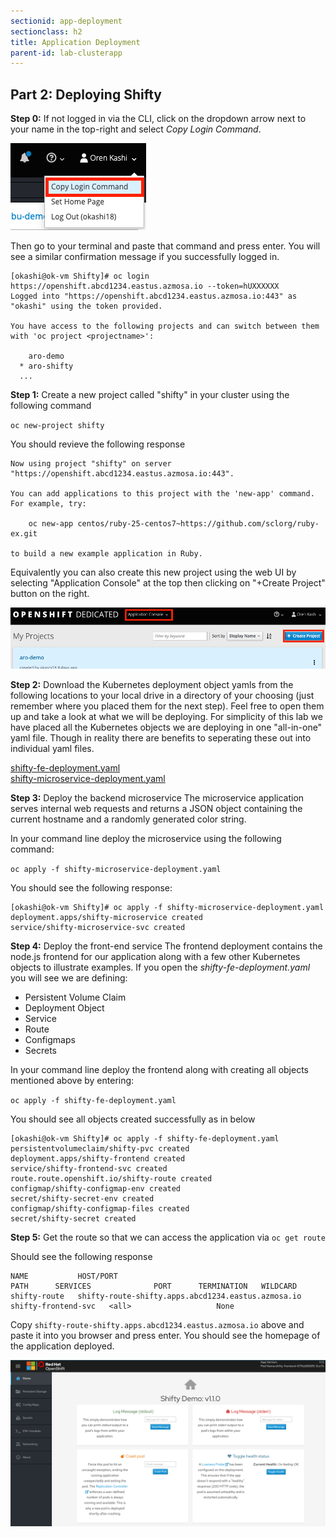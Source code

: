 ```yaml
---
sectionid: app-deployment
sectionclass: h2
title: Application Deployment
parent-id: lab-clusterapp
---
```


## Part 2: Deploying Shifty

**Step 0:** If not logged in via the CLI, click on the dropdown arrow next to your name in the top-right and select *Copy Login Command*. 

![CLI Login](/media/managedlab/7-shifty-login.png)

Then go to your terminal and paste that command and press enter.  You will see a similar confirmation message if you successfully logged in.

```
[okashi@ok-vm Shifty]# oc login https://openshift.abcd1234.eastus.azmosa.io --token=hUXXXXXX
Logged into "https://openshift.abcd1234.eastus.azmosa.io:443" as "okashi" using the token provided.

You have access to the following projects and can switch between them with 'oc project <projectname>':

    aro-demo
  * aro-shifty
  ...
```

**Step 1:** Create a new project called "shifty" in your cluster using the following command

`oc new-project shifty`

You should revieve the following response

```[okashi@ok-vm Shifty]# oc new-project shifty
Now using project "shifty" on server "https://openshift.abcd1234.eastus.azmosa.io:443".

You can add applications to this project with the 'new-app' command. For example, try:

    oc new-app centos/ruby-25-centos7~https://github.com/sclorg/ruby-ex.git

to build a new example application in Ruby.
```

Equivalently you can also create this new project using the web UI by selecting "Application Console" at the top 
then clicking on "+Create Project" button on the right.

![UI Create Project](/media/managedlab/6-shifty-newproj.png)

**Step 2:** Download the Kubernetes deployment object yamls from the following locations to your local drive in a directory of your choosing (just remember where you placed them for the next step).  Feel free to open them up and take a look at what we will be deploying. For simplicity of this lab we have placed all the Kubernetes objects we are deploying in one "all-in-one" yaml file.  Though in reality there are benefits to seperating these out into individual yaml files. 

[shifty-fe-deployment.yaml](/Shifty-YAMLs/shifty-fe-deployment.yaml)<br>
[shifty-microservice-deployment.yaml](/Shifty-YAMLs/shifty-microservice-deployment.yaml)

**Step 3:** Deploy the backend microservice
The microservice application serves internal web requests and returns a JSON object containing the current hostname and a randomly generated color string.

In your command line deploy the microservice using the following command:

`oc apply -f shifty-microservice-deployment.yaml`

You should see the following response:
```
[okashi@ok-vm Shifty]# oc apply -f shifty-microservice-deployment.yaml 
deployment.apps/shifty-microservice created
service/shifty-microservice-svc created
```

**Step 4:** Deploy the front-end service
The frontend deployment contains the node.js frontend for our application along with a few other Kubernetes objects to illustrate examples. If you open the *shifty-fe-deployment.yaml* you will see we are defining:
 - Persistent Volume Claim
 - Deployment Object
 - Service
 - Route
 - Configmaps
 - Secrets
 
 In your command line deploy the frontend along with creating all objects mentioned above by entering:
 
 `oc apply -f shifty-fe-deployment.yaml`

You should see all objects created successfully as in below

```
[okashi@ok-vm Shifty]# oc apply -f shifty-fe-deployment.yaml
persistentvolumeclaim/shifty-pvc created
deployment.apps/shifty-frontend created
service/shifty-frontend-svc created
route.route.openshift.io/shifty-route created
configmap/shifty-configmap-env created
secret/shifty-secret-env created
configmap/shifty-configmap-files created
secret/shifty-secret created
```

**Step 5:** Get the route so that we can access the application via `oc get route`

Should see the following response
```
NAME           HOST/PORT                                                      PATH      SERVICES              PORT      TERMINATION   WILDCARD
shifty-route   shifty-route-shifty.apps.abcd1234.eastus.azmosa.io             shifty-frontend-svc   <all>                   None
```

Copy `shifty-route-shifty.apps.abcd1234.eastus.azmosa.io` above and paste it into you browser and press enter.  You should see the homepage of the application deployed.

![Home Page](/media/managedlab/10-shifty-homepage.png)
